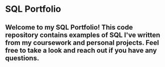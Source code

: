 # SQL Portfolio

## Welcome to my SQL Portfolio! This code repository contains examples of SQL I've written from my coursework and personal projects. Feel free to take a look and reach out if you have any questions.
